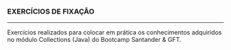 ### EXERCÍCIOS DE FIXAÇÃO
<hr>
Exercícios realizados para colocar em prática os conhecimentos adquiridos no módulo Collections (Java) do Bootcamp Santander & GFT.
